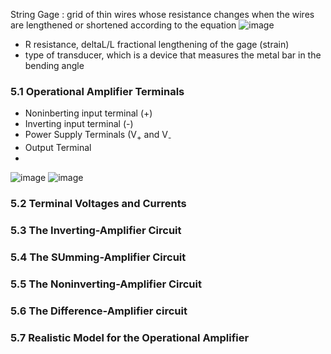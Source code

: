 String Gage : grid of thin wires whose resistance changes when the wires are lengthened or shortened according to the equation  ![image](https://github.com/user-attachments/assets/263fd5f4-c729-462e-b95d-de8a203b8eea)
- R resistance, deltaL/L fractional lengthening of the gage (strain)
- type of transducer, which is a device that measures the metal bar in the bending angle

### 5.1 Operational Amplifier Terminals 
- Noninberting input terminal (+)
- Inverting input terminal (-)
- Power Supply Terminals (V<sub>+</sub> and V<sub>-</sub>
- Output Terminal
- 
![image](https://github.com/user-attachments/assets/e4758340-00e8-4aa3-9d18-21272d86b96e) ![image](https://github.com/user-attachments/assets/f2da6088-dd38-470a-ac79-cf271d68bba9)



### 5.2 Terminal Voltages and Currents 

### 5.3 The Inverting-Amplifier Circuit 

### 5.4 The SUmming-Amplifier Circuit

### 5.5 The Noninverting-Amplifier Circuit

### 5.6 The Difference-Amplifier circuit 

### 5.7 Realistic Model for the Operational Amplifier 
